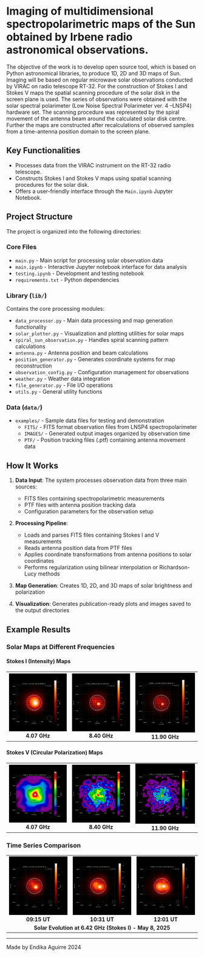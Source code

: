 # Imaging of multidimensional spectropolarimetric maps of the Sun obtained by Irbene radio astronomical observations.

The objective of the work is to develop open source tool, which is based on Python
astronomical libraries, to produce 1D, 2D and 3D maps of Sun. Imaging will be based on regular
microwave solar observations conducted by VIRAC on radio telescope RT-32. For the
construction of Stokes I and Stokes V maps the spatial scanning procedure of the solar disk in
the screen plane is used. The series of observations were obtained with the solar spectral
polarimeter (Low Noise Spectral Polarimeter ver. 4 –LNSP4) hardware set. The scanning
procedure was represented by the spiral movement of the antenna beam around the calculated
solar disk centre. Further the maps are constructed after recalculations of observed samples from
a time-antenna position domain to the screen plane.

## Key Functionalities

- Processes data from the VIRAC instrument on the RT-32 radio telescope.
- Constructs Stokes I and Stokes V maps using spatial scanning procedures for the solar disk.
- Offers a user-friendly interface through the `Main.ipynb` Jupyter Notebook.

## Project Structure

The project is organized into the following directories:

### Core Files

- `main.py` - Main script for processing solar observation data
- `main.ipynb` - Interactive Jupyter notebook interface for data analysis
- `testing.ipynb` - Development and testing notebook
- `requirements.txt` - Python dependencies

### Library (`lib/`)

Contains the core processing modules:

- `data_processor.py` - Main data processing and map generation functionality
- `solar_plotter.py` - Visualization and plotting utilities for solar maps
- `spiral_sun_observation.py` - Handles spiral scanning pattern calculations
- `antenna.py` - Antenna position and beam calculations
- `position_generator.py` - Generates coordinate systems for map reconstruction
- `observation_config.py` - Configuration management for observations
- `weather.py` - Weather data integration
- `file_generator.py` - File I/O operations
- `utils.py` - General utility functions

### Data (`data/`)

- `examples/` - Sample data files for testing and demonstration
  - `FITS/` - FITS format observation files from LNSP4 spectropolarimeter
  - `IMAGES/` - Generated output images organized by observation time
  - `PTF/` - Position tracking files (.ptf) containing antenna movement data

## How It Works

1. **Data Input**: The system processes observation data from three main sources:

   - FITS files containing spectropolarimetric measurements
   - PTF files with antenna position tracking data
   - Configuration parameters for the observation setup

2. **Processing Pipeline**:

   - Loads and parses FITS files containing Stokes I and V measurements
   - Reads antenna position data from PTF files
   - Applies coordinate transformations from antenna positions to solar coordinates
   - Performs regularization using bilinear interpolation or Richardson-Lucy methods

3. **Map Generation**: Creates 1D, 2D, and 3D maps of solar brightness and polarization
4. **Visualization**: Generates publication-ready plots and images saved to the output directories

## Example Results

### Solar Maps at Different Frequencies

#### Stokes I (Intensity) Maps

<table>
<tr>
<td align="center">
<img src="data/examples/IMAGES/2025-05-08T09_15_00/LNSP4-2025-05-08T09_15_00-STOKE_I-4.07GHZ.jpeg" width="300">
<br><b>4.07 GHz</b>
</td>
<td align="center">
<img src="data/examples/IMAGES/2025-05-08T09_15_00/LNSP4-2025-05-08T09_15_00-STOKE_I-8.40GHZ.jpeg" width="300">
<br><b>8.40 GHz</b>
</td>
<td align="center">
<img src="data/examples/IMAGES/2025-05-08T09_15_00/LNSP4-2025-05-08T09_15_00-STOKE_I-11.90GHZ.jpeg" width="300">
<br><b>11.90 GHz</b>
</td>
</tr>
</table>

#### Stokes V (Circular Polarization) Maps

<table>
<tr>
<td align="center">
<img src="data/examples/IMAGES/2025-05-08T09_15_00/LNSP4-2025-05-08T09_15_00-STOKE_V-4.07GHZ.jpeg" width="300">
<br><b>4.07 GHz</b>
</td>
<td align="center">
<img src="data/examples/IMAGES/2025-05-08T09_15_00/LNSP4-2025-05-08T09_15_00-STOKE_V-8.40GHZ.jpeg" width="300">
<br><b>8.40 GHz</b>
</td>
<td align="center">
<img src="data/examples/IMAGES/2025-05-08T09_15_00/LNSP4-2025-05-08T09_15_00-STOKE_V-11.90GHZ.jpeg" width="300">
<br><b>11.90 GHz</b>
</td>
</tr>
</table>

### Time Series Comparison

<table>
<tr>
<td align="center">
<img src="data/examples/IMAGES/2025-05-08T09_15_00/LNSP4-2025-05-08T09_15_00-STOKE_I-6.42GHZ.jpeg" width="250">
<br><b>09:15 UT</b>
</td>
<td align="center">
<img src="data/examples/IMAGES/2025-05-08T10_31_00/LNSP4-2025-05-08T10_31_00-STOKE_I-6.42GHZ.jpeg" width="250">
<br><b>10:31 UT</b>
</td>
<td align="center">
<img src="data/examples/IMAGES/2025-05-08T12_01_00/LNSP4-2025-05-08T12_01_00-STOKE_I-6.42GHZ.jpeg" width="250">
<br><b>12:01 UT</b>
</td>
</tr>
<tr>
<td colspan="3" align="center"><b>Solar Evolution at 6.42 GHz (Stokes I) - May 8, 2025</b></td>
</tr>
</table>

---

Made by Endika Aguirre 2024
